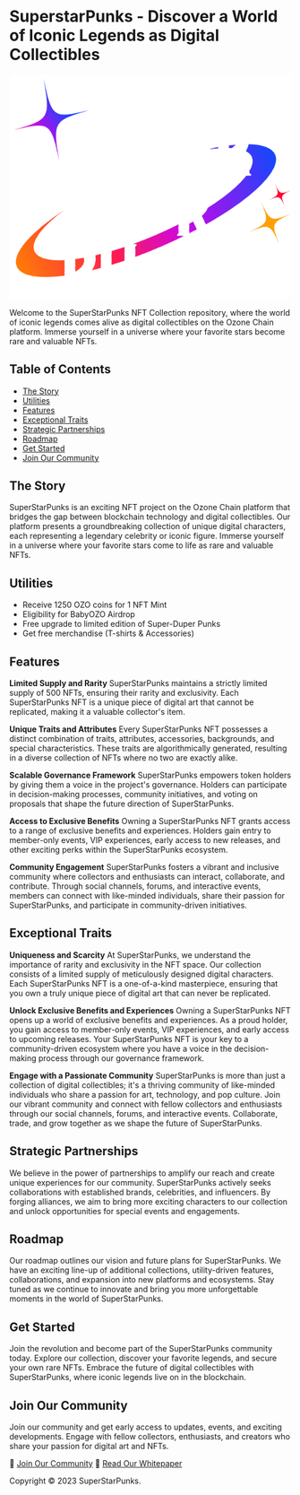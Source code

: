 # SuperstarPunks - Discover a World of Iconic Legends as Digital Collectibles

![SuperStarPunks Logo](/logo.png)

Welcome to the SuperStarPunks NFT Collection repository, where the world of iconic legends comes alive as digital collectibles on the Ozone Chain platform. Immerse yourself in a universe where your favorite stars become rare and valuable NFTs.

## Table of Contents

- [The Story](#the-story)
- [Utilities](#utilities)
- [Features](#features)
- [Exceptional Traits](#exceptional-traits)
- [Strategic Partnerships](#strategic-partnerships)
- [Roadmap](#roadmap)
- [Get Started](#get-started)
- [Join Our Community](#join-our-community)

## The Story

SuperStarPunks is an exciting NFT project on the Ozone Chain platform that bridges the gap between blockchain technology and digital collectibles. Our platform presents a groundbreaking collection of unique digital characters, each representing a legendary celebrity or iconic figure. Immerse yourself in a universe where your favorite stars come to life as rare and valuable NFTs.

## Utilities

- Receive 1250 OZO coins for 1 NFT Mint
- Eligibility for BabyOZO Airdrop
- Free upgrade to limited edition of Super-Duper Punks
- Get free merchandise (T-shirts & Accessories)

## Features

**Limited Supply and Rarity**
SuperStarPunks maintains a strictly limited supply of 500 NFTs, ensuring their rarity and exclusivity. Each SuperStarPunks NFT is a unique piece of digital art that cannot be replicated, making it a valuable collector's item.

**Unique Traits and Attributes**
Every SuperStarPunks NFT possesses a distinct combination of traits, attributes, accessories, backgrounds, and special characteristics. These traits are algorithmically generated, resulting in a diverse collection of NFTs where no two are exactly alike.

**Scalable Governance Framework**
SuperStarPunks empowers token holders by giving them a voice in the project's governance. Holders can participate in decision-making processes, community initiatives, and voting on proposals that shape the future direction of SuperStarPunks.

**Access to Exclusive Benefits**
Owning a SuperStarPunks NFT grants access to a range of exclusive benefits and experiences. Holders gain entry to member-only events, VIP experiences, early access to new releases, and other exciting perks within the SuperStarPunks ecosystem.

**Community Engagement**
SuperStarPunks fosters a vibrant and inclusive community where collectors and enthusiasts can interact, collaborate, and contribute. Through social channels, forums, and interactive events, members can connect with like-minded individuals, share their passion for SuperStarPunks, and participate in community-driven initiatives.

## Exceptional Traits

**Uniqueness and Scarcity**
At SuperStarPunks, we understand the importance of rarity and exclusivity in the NFT space. Our collection consists of a limited supply of meticulously designed digital characters. Each SuperStarPunks NFT is a one-of-a-kind masterpiece, ensuring that you own a truly unique piece of digital art that can never be replicated.

**Unlock Exclusive Benefits and Experiences**
Owning a SuperStarPunks NFT opens up a world of exclusive benefits and experiences. As a proud holder, you gain access to member-only events, VIP experiences, and early access to upcoming releases. Your SuperStarPunks NFT is your key to a community-driven ecosystem where you have a voice in the decision-making process through our governance framework.

**Engage with a Passionate Community**
SuperStarPunks is more than just a collection of digital collectibles; it's a thriving community of like-minded individuals who share a passion for art, technology, and pop culture. Join our vibrant community and connect with fellow collectors and enthusiasts through our social channels, forums, and interactive events. Collaborate, trade, and grow together as we shape the future of SuperStarPunks.

## Strategic Partnerships

We believe in the power of partnerships to amplify our reach and create unique experiences for our community. SuperStarPunks actively seeks collaborations with established brands, celebrities, and influencers. By forging alliances, we aim to bring more exciting characters to our collection and unlock opportunities for special events and engagements.

## Roadmap

Our roadmap outlines our vision and future plans for SuperStarPunks. We have an exciting line-up of additional collections, utility-driven features, collaborations, and expansion into new platforms and ecosystems. Stay tuned as we continue to innovate and bring you more unforgettable moments in the world of SuperStarPunks.

## Get Started

Join the revolution and become part of the SuperStarPunks community today. Explore our collection, discover your favorite legends, and secure your own rare NFTs. Embrace the future of digital collectibles with SuperStarPunks, where iconic legends live on in the blockchain.

## Join Our Community

Join our community and get early access to updates, events, and exciting developments. Engage with fellow collectors, enthusiasts, and creators who share your passion for digital art and NFTs.

📢 [Join Our Community](https://discord.gg/superstarpunks)
📖 [Read Our Whitepaper](https://superstarpunks.com/whitepaper)

Copyright © 2023 SuperStarPunks.
